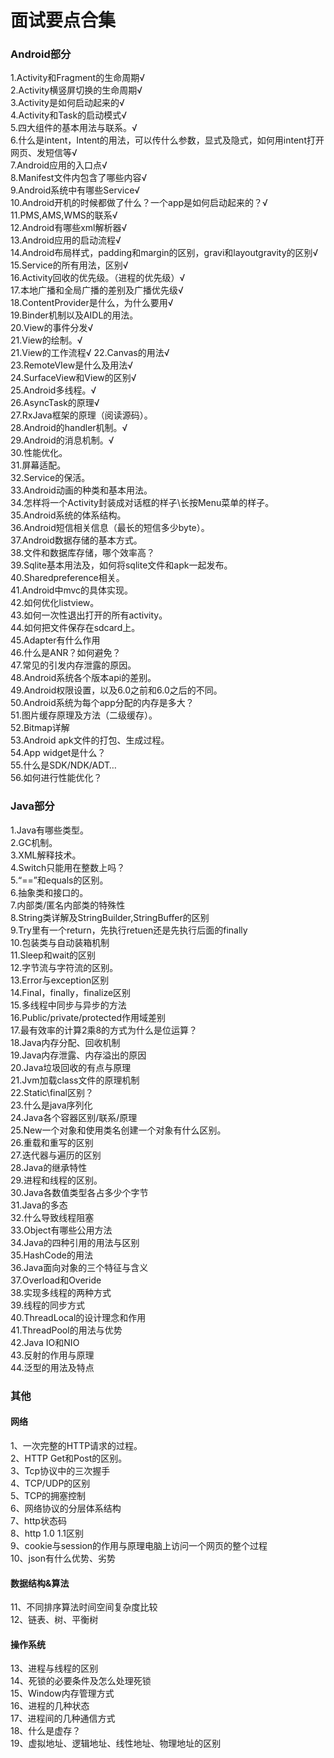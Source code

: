 # 面试要点合集
### Android部分
1.Activity和Fragment的生命周期√  
2.Activity横竖屏切换的生命周期√  
3.Activity是如何启动起来的√  
4.Activity和Task的启动模式√  
5.四大组件的基本用法与联系。√  
6.什么是intent，Intent的用法，可以传什么参数，显式及隐式，如何用intent打开网页、发短信等√  
7.Android应用的入口点√  
8.Manifest文件内包含了哪些内容√  
9.Android系统中有哪些Service√   
10.Android开机的时候都做了什么？一个app是如何启动起来的？√  
11.PMS,AMS,WMS的联系√  
12.Android有哪些xml解析器√  
13.Android应用的启动流程√  
14.Android布局样式，padding和margin的区别，gravi和layoutgravity的区别√  
15.Service的所有用法，区别√  
16.Activity回收的优先级。（进程的优先级）√  
17.本地广播和全局广播的差别及广播优先级√  
18.ContentProvider是什么，为什么要用√  
19.Binder机制以及AIDL的用法。  
20.View的事件分发√  
21.View的绘制。√  
21.View的工作流程√
22.Canvas的用法√  
23.RemoteVIew是什么及用法√  
24.SurfaceView和View的区别√  
25.Android多线程。√  
26.AsyncTask的原理√  
27.RxJava框架的原理（阅读源码）。  
28.Android的handler机制。√  
29.Android的消息机制。√  
30.性能优化。  
31.屏幕适配。  
32.Service的保活。  
33.Android动画的种类和基本用法。  
34.怎样将一个Activity封装成对话框的样子\\长按Menu菜单的样子。  
35.Android系统的体系结构。  
36.Android短信相关信息（最长的短信多少byte）。  
37.Android数据存储的基本方式。  
38.文件和数据库存储，哪个效率高？  
39.Sqlite基本用法及，如何将sqlite文件和apk一起发布。  
40.Sharedpreference相关。  
41.Android中mvc的具体实现。  
42.如何优化listview。  
43.如何一次性退出打开的所有activity。  
44.如何把文件保存在sdcard上。  
45.Adapter有什么作用  
46.什么是ANR？如何避免？  
47.常见的引发内存泄露的原因。  
48.Android系统各个版本api的差别。  
49.Android权限设置，以及6.0之前和6.0之后的不同。  
50.Android系统为每个app分配的内存是多大？  
51.图片缓存原理及方法（二级缓存）。  
52.Bitmap详解  
53.Android apk文件的打包、生成过程。  
54.App widget是什么？  
55.什么是SDK/NDK/ADT…  
56.如何进行性能优化？  
### Java部分
1.Java有哪些类型。  
2.GC机制。  
3.XML解释技术。  
4.Switch只能用在整数上吗？  
5.“==”和equals的区别。  
6.抽象类和接口的。                                                                                                                                                                                         
7.内部类/匿名内部类的特殊性  
8.String类详解及StringBuilder,StringBuffer的区别  
9.Try里有一个return，先执行retuen还是先执行后面的finally  
10.包装类与自动装箱机制  
11.Sleep和wait的区别  
12.字节流与字符流的区别。  
13.Error与exception区别  
14.Final，finally，finalize区别  
15.多线程中同步与异步的方法  
16.Public/private/protected作用域差别  
17.最有效率的计算2乘8的方式为什么是位运算？  
18.Java内存分配、回收机制  
19.Java内存泄露、内存溢出的原因  
20.Java垃圾回收的有点与原理  
21.Jvm加载class文件的原理机制  
22.Static\final区别？  
23.什么是java序列化  
24.Java各个容器区别/联系/原理  
25.New一个对象和使用类名创建一个对象有什么区别。  
26.重载和重写的区别  
27.迭代器与遍历的区别  
28.Java的继承特性  
29.进程和线程的区别。  
30.Java各数值类型各占多少个字节  
31.Java的多态  
32.什么导致线程阻塞  
33.Object有哪些公用方法  
34.Java的四种引用的用法与区别  
35.HashCode的用法  
36.Java面向对象的三个特征与含义  
37.Overload和Overide  
38.实现多线程的两种方式  
39.线程的同步方式  
40.ThreadLocal的设计理念和作用  
41.ThreadPool的用法与优势  
42.Java IO和NIO  
43.反射的作用与原理  
44.泛型的用法及特点  
### 其他
#### 网络
1、一次完整的HTTP请求的过程。  
2、HTTP Get和Post的区别。  
3、Tcp协议中的三次握手  
4、TCP/UDP的区别  
5、TCP的拥塞控制  
6、网络协议的分层体系结构  
7、http状态码  
8、http 1.0 1.1区别  
9、cookie与session的作用与原理电脑上访问一个网页的整个过程  
10、json有什么优势、劣势  
#### 数据结构&算法

11、不同排序算法时间空间复杂度比较  
12、链表、树、平衡树  
#### 操作系统  
13、进程与线程的区别  
14、死锁的必要条件及怎么处理死锁  
15、Window内存管理方式  
16、进程的几种状态  
17、进程间的几种通信方式  
18、什么是虚存？  
19、虚拟地址、逻辑地址、线性地址、物理地址的区别  
